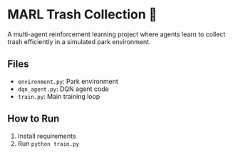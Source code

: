 # MARL Trash Collection 🚮

A multi-agent reinforcement learning project where agents learn to collect trash efficiently in a simulated park environment.

## Files
- `environment.py`: Park environment
- `dqn_agent.py`: DQN agent code
- `train.py`: Main training loop

## How to Run
1. Install requirements
2. Run `python train.py`

